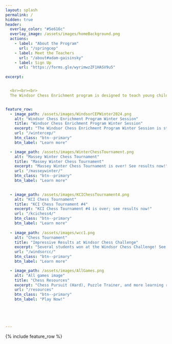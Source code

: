 ```yaml
---
layout: splash
permalink: /
hidden: true
header:
  overlay_color: "#5e616c"
  overlay_image: /assets/images/homeBackground.png
  actions:
    - label: "About the Program"
      url: "/springcep"
    - label: Meet the Teachers
      url: "/about#adam-gaisinsky"
    - label: Sign Up
      url: "https://forms.gle/wyrimwzZF1HASV9u5"
  
excerpt: 


  <br><br><br>
  The Windsor Chess Enrichment program is designed to teach young children how to play and enjoy chess. We offer affordable chess classes for students at all skill levels and provide a welcoming and engaging atmosphere for them to play against each other. We also provide private lessons to those students that would like more personalized coaching.


feature_row:  
  - image_path: /assets/images/WindsorCEPWinter2024.png
    alt: "Windsor Chess Enrichment Program Winter Session"
    title: "Windsor Chess Enrichment Program Winter Session"
    excerpt: "The Windsor Chess Enrichment Program Winter Session is starting on January 20th! Learn more by clicking the button below!"
    url: "/wintercep/"
    btn_class: "btn--primary"
    btn_label: "Learn more"

  - image_path: /assets/images/WinterChessTournament.png
    alt: "Massey Winter Chess Tournament"
    title: "Massey Winter Chess Tournament"
    excerpt: "Massey Winter Chess Tournament is over! See results now!"
    url: "/masseywinter/"
    btn_class: "btn--primary"
    btn_label: "Learn more"

    
  - image_path: /assets/images/KCIChessTournament4.png
    alt: "KCI Chess Tournament"
    title: "KCI Chess Tournament #4"
    excerpt: "KCI Chess Tournament #4 is over; see results now!"
    url: "/kcichess4/"
    btn_class: "btn--primary"
    btn_label: "Learn more"
  
  - image_path: /assets/images/wcc1.png
    alt: "Chess Tournament"
    title: "Impressive Results at Windsor Chess Challenge"
    excerpt: "Several students won at the Windsor Chess Challenge! See our medallists by clicking the link below!"
    url: "/windsorcc/"
    btn_class: "btn--primary"
    btn_label: "Learn more"  

  - image_path: /assets/images/AllGames.png
    alt: "All games image"
    title: "Chess Resources"
    excerpt: "Chess Pursuit (Hard), Puzzle Trainer, and more learning resources!"
    url: "/resources"
    btn_class: "btn--primary"
    btn_label: "Play Now!"





---
```


{% include feature_row %}
